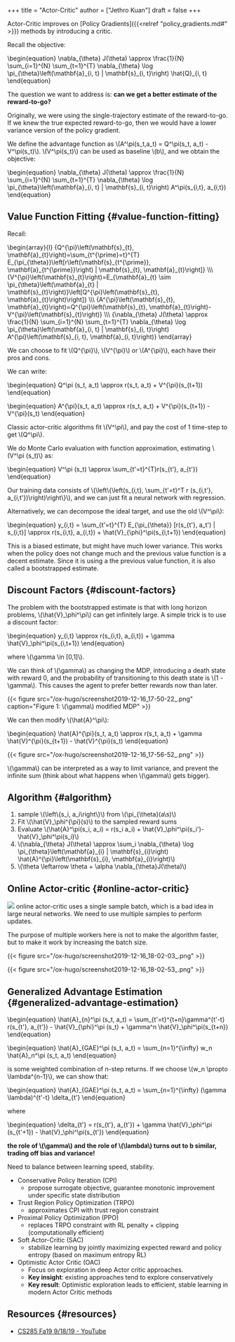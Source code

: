 +++
title = "Actor-Critic"
author = ["Jethro Kuan"]
draft = false
+++

Actor-Critic improves on [Policy Gradients]({{<relref "policy_gradients.md#" >}}) methods by introducing a
critic.

Recall the objective:

\begin{equation}
  \nabla\_{\theta} J(\theta) \approx \frac{1}{N} \sum\_{i=1}^{N} \sum\_{t=1}^{T} \nabla\_{\theta} \log \pi\_{\theta}\left(\mathbf{a}\_{i, t} | \mathbf{s}\_{i, t}\right) \hat{Q}\_{i, t}
\end{equation}

The question we want to address is: **can we get a better estimate of
the reward-to-go?**

Originally, we were using the single-trajectory estimate of the
reward-to-go. If we knew the true expected reward-to-go, then we would
have a lower variance version of the policy gradient.

We define the advantage function as \\(A^\pi(s\_t,a\_t) = Q^\pi(s\_t,
a\_t) - V^\pi(s\_t)\\). \\(V^\pi(s\_t)\\) can be used as baseline \\(b\\), and we
obtain the objective:

\begin{equation}
\nabla\_{\theta} J(\theta) \approx \frac{1}{N} \sum\_{i=1}^{N} \sum\_{t=1}^{T} \nabla\_{\theta} \log \pi\_{\theta}\left(\mathbf{a}\_{i, t} | \mathbf{s}\_{i, t}\right) A^\pi(s\_{i,t}, a\_{i,t})
\end{equation}


## Value Function Fitting {#value-function-fitting}

Recall:

\begin{array}{l}
  {Q^{\pi}\left(\mathbf{s}\_{t},
  \mathbf{a}\_{t}\right)=\sum\_{t^{\prime}=t}^{T}
  E\_{\pi\_{\theta}}\left[r\left(\mathbf{s}\_{t^{\prime}},
  \mathbf{a}\_{t^{\prime}}\right) | \mathbf{s}\_{t},
  \mathbf{a}\_{t}\right]} \\\\\\
  {V^{\pi}\left(\mathbf{s}\_{t}\right)=E\_{\mathbf{a}\_{t} \sim
  \pi\_{\theta}\left(\mathbf{a}\_{t} |
  \mathbf{s}\_{t}\right)}\left[Q^{\pi}\left(\mathbf{s}\_{t},
  \mathbf{a}\_{t}\right)\right]} \\\\\\
  {A^{\pi}\left(\mathbf{s}\_{t},
  \mathbf{a}\_{t}\right)=Q^{\pi}\left(\mathbf{s}\_{t},
  \mathbf{a}\_{t}\right)-V^{\pi}\left(\mathbf{s}\_{t}\right)} \\\\\\
  {\nabla\_{\theta} J(\theta) \approx \frac{1}{N} \sum\_{i=1}^{N}
  \sum\_{t=1}^{T} \nabla\_{\theta} \log \pi\_{\theta}\left(\mathbf{a}\_{i,
  t} | \mathbf{s}\_{i, t}\right) A^{\pi}\left(\mathbf{s}\_{i, t},
  \mathbf{a}\_{i, t}\right)}
\end{array}

We can choose to fit \\(Q^{\pi}\\), \\(V^{\pi}\\) or \\(A^{\pi}\\), each have
their pros and cons.

We can write:

\begin{equation}
  Q^\pi (s\_t, a\_t) \approx r(s\_t, a\_t) + V^{\pi}(s\_{t+1})
\end{equation}

\begin{equation}
  A^{\pi}(s\_t, a\_t) \approx r(s\_t, a\_t) + V^{\pi}(s\_{t+1}) - V^{\pi}(s\_t)
\end{equation}

Classic actor-critic algorithms fit \\(V^\pi\\), and pay the cost of 1
time-step to get \\(Q^\pi\\).

We do Monte Carlo evaluation with function approximation, estimating
\\(V^\pi (s\_t)\\) as:

\begin{equation}
  V^\pi (s\_t) \approx \sum\_{t'=t}^{T}r(s\_{t'}, a\_{t'})
\end{equation}

Our training data consists of \\(\left\\{\left(s\_{i,t}, \sum\_{t'=t}^T r
(s\_{i,t'}, a\_{i,t'})\right)\right\\}\\), and we can just fit a neural
network with regression.

Alternatively, we can decompose the ideal target, and use the old
\\(V^\pi\\):

\begin{equation}
  y\_{i,t} = \sum\_{t'=t}^{T} E\_{\pi\_{\theta}} [r(s\_{t'}, a\_t') |
  s\_{i,t}] \approx r(s\_{i,t}, a\_{i,t}) + \hat{V}\_{\phi}^\pi(s\_{i,t+1})
\end{equation}

This is a biased estimate, but might have much lower variance. This
works when the policy does not change much and the previous value
function is a decent estimate. Since it is using a the previous value
function, it is also called a bootstrapped estimate.


## Discount Factors {#discount-factors}

The problem with the bootstrapped estimate is that with long horizon
problems, \\(\hat{V}\_\phi^\pi\\) can get infinitely large. A simple trick
is to use a discount factor:

\begin{equation}
  y\_{i,t} \approx r(s\_{i,t}, a\_{i,t}) + \gamma \hat{V}\_\phi^\pi(s\_{i,t+1})
\end{equation}

where \\(\gamma \in [0,1]\\).

We can think of \\(\gamma\\) as changing the MDP, introducing a death
state with reward 0, and the probability of transitioning to this
death state is \\(1 - \gamma\\). This causes the agent to prefer better
rewards now than later.

{{< figure src="/ox-hugo/screenshot2019-12-16_17-50-22_.png" caption="Figure 1: \\(\gamma\\) modified MDP" >}}

We can then modify \\(\hat{A}^\pi\\):

\begin{equation}
  \hat{A}^{\pi}(s\_t, a\_t) \approx r(s\_t, a\_t) + \gamma \hat{V}^{\pi}(s\_{t+1}) - \hat{V}^{\pi}(s\_t)
\end{equation}

{{< figure src="/ox-hugo/screenshot2019-12-16_17-56-52_.png" >}}

\\(\gamma\\) can be interpreted as a way to limit variance, and prevent
the infinite sum (think about what happens when \\(\gamma\\) gets bigger).


## Algorithm {#algorithm}

1.  sample \\(\left\\{s\_i, a\_i\right\\}\\) from \\(\pi\_{\theta}(a\s)\\)
2.  Fit \\(\hat{V}\_\phi^{\pi}(s)\\) to the sampled reward sums
3.  Evaluate \\(\hat{A}^\pi(s\_i, a\_i) = r(s\_i a\_i) + \hat{V}\_\phi^\pi(s\_i')-\hat{V}\_\phi^\pi(s\_i)\\)
4.  \\(\nabla\_{\theta} J(\theta) \approx \sum\_i \nabla\_{\theta} \log \pi\_{\theta}\left(\mathbf{a}\_{i} | \mathbf{s}\_{i}\right) \hat{A}^{\pi}\left(\mathbf{s}\_{i},
       \mathbf{a}\_{i}\right)\\)
5.  \\(\theta \leftarrow \theta + \alpha \nabla\_{\theta}J(\theta)\\)


## Online Actor-critic {#online-actor-critic}

![](/ox-hugo/screenshot2019-12-16_18-02-09_.png)
online actor-critic uses a single sample batch, which is a bad idea in
large neural networks. We need to use multiple samples to perform
updates.

The purpose of multiple workers here is not to make the algorithm
faster, but to make it work by increasing the batch size.

{{< figure src="/ox-hugo/screenshot2019-12-16_18-02-03_.png" >}}

{{< figure src="/ox-hugo/screenshot2019-12-16_18-02-53_.png" >}}


## Generalized Advantage Estimation {#generalized-advantage-estimation}

\begin{equation}
  \hat{A}\_{n}^\pi (s\_t, a\_t) = \sum\_{t'=t}^{t+n}\gamma^{t'-t}
  r(s\_{t'}, a\_{t'}) - \hat{V}\_{\phi}^\pi (s\_t) + \gamma^n \hat{V}\_\phi^\pi(s\_{t+n})
\end{equation}

\begin{equation}
  \hat{A}\_{GAE}^\pi (s\_t, a\_t) = \sum\_{n=1}^{\infty} w\_n \hat{A}\_n^\pi
  (s\_t, a\_t)
\end{equation}

is some weighted combination of n-step returns. If we choose \\(w\_n
\propto \lambda^{n-1}\\), we can show that:

\begin{equation}
  \hat{A}\_{GAE}^\pi (s\_t, a\_t) = \sum\_{n=1}^{\infty} (\gamma
  \lambda)^{t'-t} \delta\_{t'}
\end{equation}

where

\begin{equation}
\delta\_{t'} = r(s\_{t'}, a\_{t'}) + \gamma \hat{V}\_\phi^\pi (s\_{t'+1}) - \hat{V}\_\phi^\pi(s\_{t'})
\end{equation}

**the role of \\(\gamma\\) and the role of \\(\lambda\\) turns out to b
similar, trading off bias and variance!**

Need to balance between learning speed, stability.

-   Conservative Policy Iteration (CPI)
    -   propose surrogate objective, guarantee monotonic improvement under
        specific state distribution
-   Trust Region Policy Optimization (TRPO)
    -   approximates CPI with trust region constraint
-   Proximal Policy Optimization (PPO)
    -   replaces TRPO constraint with RL penalty + clipping
        (computationally efficient)
-   Soft Actor-Critic (SAC)
    -   stabilize learning by jointly maximizing expected reward and
        policy entropy (based on maximum entropy RL)
-   Optimistic Actor Critic (OAC)
    -   Focus on exploration in deep Actor critic approaches.
    -   **Key insight**: existing approaches tend to explore conservatively
    -   **Key result**: Optimistic exploration leads to efficient, stable
        learning in modern Actor Critic methods


## Resources {#resources}

-   [CS285 Fa19 9/18/19 - YouTube](https://www.youtube.com/watch?v=EKqxumCuAAY&list=PLkFD6%5F40KJIwhWJpGazJ9VSj9CFMkb79A&index=7&t=0s)
